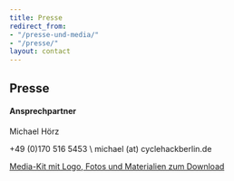 ```yaml
---
title: Presse
redirect_from:
- "/presse-und-media/"
- "/presse/"
layout: contact
---
```


## Presse

#### Ansprechpartner

Michael Hörz 

+49 (0)170 516 5453 \\
michael (at) cyclehackberlin.de

[Media-Kit mit Logo, Fotos und Materialien zum Download](/downloads/pressekit_cyclehack_2018.zip)
